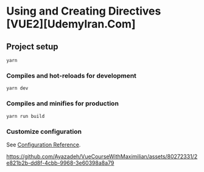 # Using and Creating Directives [VUE2][UdemyIran.Com]

## Project setup
```
yarn
```

### Compiles and hot-reloads for development
```
yarn dev
```

### Compiles and minifies for production
```
yarn run build
```

### Customize configuration
See [Configuration Reference](https://cli.vuejs.org/config/).


https://github.com/Ayazadeh/VueCourseWithMaximilian/assets/80272331/2e821b2b-dd8f-4cbb-9968-3e60398a8a79

